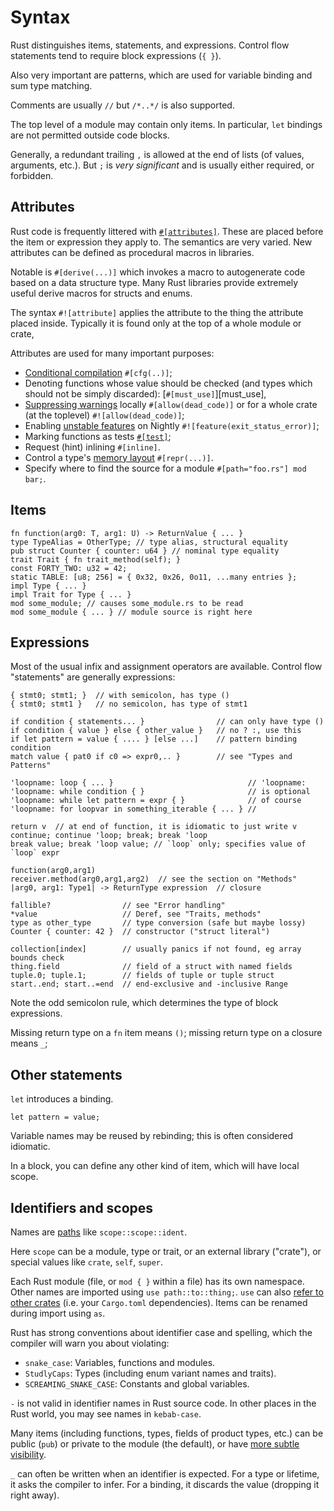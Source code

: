 Syntax
======

[comment]: # ( Copyright 2021 Ian Jackson and contributors  )
[comment]: # ( SPDX-License-Identifier: MIT                 )
[comment]: # ( There is NO WARRANTY.                        )

Rust distinguishes items, statements, and expressions.
Control flow statements tend to require block expressions (`{ }`).

Also very important are patterns,
which are used for variable binding
and sum type matching.

Comments are usually `//` but `/*..*/` is also supported.

The top level of a module may contain only items.
In particular, `let` bindings are not permitted outside code blocks.

Generally, a redundant trailing `,` is allowed at the end of lists
(of values, arguments, etc.).
But `;` is *very significant* and is usually either required, or forbidden.

Attributes
----------

Rust code is frequently littered with [`#[attributes]`](https://doc.rust-lang.org/reference/attributes.html).
These are placed before the item or expression they apply to.
The semantics are very varied.
New attributes can be defined as procedural macros in libraries.

Notable is `#[derive(...)]` which invokes a macro
to autogenerate code based on a data structure type.
Many Rust libraries provide extremely useful derive macros
for structs and enums.

The syntax `#![attribute]` applies the attribute to
the thing the attribute placed inside.
Typically it is found only at the top of a whole module or crate,

Attributes are used for many important purposes:

  * [Conditional compilation](https://doc.rust-lang.org/reference/conditional-compilation.html) `#[cfg(..)]`;
  * Denoting functions whose value should be checked
    (and types which should not be simply discarded):
    [`#[must_use]`][must_use],
  * [Suppressing warnings](https://doc.rust-lang.org/reference/attributes/diagnostics.html#lint-check-attributes) locally `#[allow(dead_code)]` or
    for a whole crate (at the toplevel) `#![allow(dead_code)]`;
  * Enabling [unstable features](https://doc.rust-lang.org/unstable-book/index.html) on Nightly
    `#![feature(exit_status_error)]`;
  * Marking functions as tests [`#[test]`](https://doc.rust-lang.org/reference/attributes/testing.html#the-test-attribute);
  * Request (hint) inlining `#[inline]`.
  * Control a type's [memory layout](https://doc.rust-lang.org/reference/type-layout.html) `#[repr(...)]`.
  * Specify where to find the source for a module
    `#[path="foo.rs"] mod bar;`.

Items
-----

```
fn function(arg0: T, arg1: U) -> ReturnValue { ... }
type TypeAlias = OtherType; // type alias, structural equality
pub struct Counter { counter: u64 } // nominal type equality
trait Trait { fn trait_method(self); }
const FORTY_TWO: u32 = 42;
static TABLE: [u8; 256] = { 0x32, 0x26, 0o11, ...many entries };
impl Type { ... }
impl Trait for Type { ... }
mod some_module; // causes some_module.rs to be read
mod some_module { ... } // module source is right here
```

Expressions
-----------

Most of the usual infix and assignment operators are available.
Control flow "statements" are generally expressions:

```
{ stmt0; stmt1; }  // with semicolon, has type ()
{ stmt0; stmt1 }   // no semicolon, has type of stmt1

if condition { statements... }                // can only have type ()
if condition { value } else { other_value }   // no ? :, use this
if let pattern = value { .... } [else ...]    // pattern binding condition
match value { pat0 if c0 => expr0,.. }        // see "Types and Patterns"

'loopname: loop { ... }                              // 'loopname:
'loopname: while condition { }                       // is optional
'loopname: while let pattern = expr { }              // of course
'loopname: for loopvar in something_iterable { ... } //

return v  // at end of function, it is idiomatic to just write v
continue; continue 'loop; break; break 'loop
break value; break 'loop value; // `loop` only; specifies value of `loop` expr

function(arg0,arg1)
receiver.method(arg0,arg1,arg2)  // see the section on "Methods"
|arg0, arg1: Type1| -> ReturnType expression  // closure

fallible?                // see "Error handling"
*value                   // Deref, see "Traits, methods"
type as other_type       // type conversion (safe but maybe lossy)
Counter { counter: 42 }  // constructor ("struct literal")

collection[index]        // usually panics if not found, eg array bounds check
thing.field              // field of a struct with named fields
tuple.0; tuple.1;        // fields of tuple or tuple struct    
start..end; start..=end  // end-exclusive and -inclusive Range
```

Note the odd semicolon rule,
which determines the type of block expressions.

Missing return type on a `fn` item means `()`;
missing return type on a closure means `_`;


Other statements
-----------------

`let` introduces a binding.
```
let pattern = value;
```

Variable names may be reused by rebinding;
this is often considered idiomatic.

In a block,
you can define any other kind of item,
which will have local scope.

Identifiers and scopes
----------------------

Names are
[paths](https://doc.rust-lang.org/reference/paths.html#types-of-paths)
like `scope::scope::ident`.

Here `scope` can be a module, type or trait,
or an external library ("crate"),
or special values like `crate`, `self`, `super`.

Each Rust module
(file, or `mod { }` within a file)
has its own namespace.
Other names are imported using `use path::to::thing;`.
`use` can also
[refer to other crates](https://doc.rust-lang.org/reference/names/preludes.html#extern-prelude) (i.e. your `Cargo.toml` dependencies).
Items can be renamed during import using `as`.

Rust has strong conventions about identifier case and spelling,
which the compiler will warn you about violating:

 * `snake_case`: Variables, functions and modules.
 * `StudlyCaps`: Types (including enum variant names and traits).
 * `SCREAMING_SNAKE_CASE`: Constants and global variables.

`-` is not valid in identifier names in Rust source code.
In other places in the Rust world,
you may see names in `kebab-case`.

Many items (including functions, types, fields of product types, etc.)
can be public (`pub`) or private to the module (the default),
or have [more subtle visibility](https://doc.rust-lang.org/reference/visibility-and-privacy.html).

`_` can often be written when an identifier is expected.
For a type or lifetime, it asks the compiler to infer.
For a binding, it discards the value (dropping it right away).
